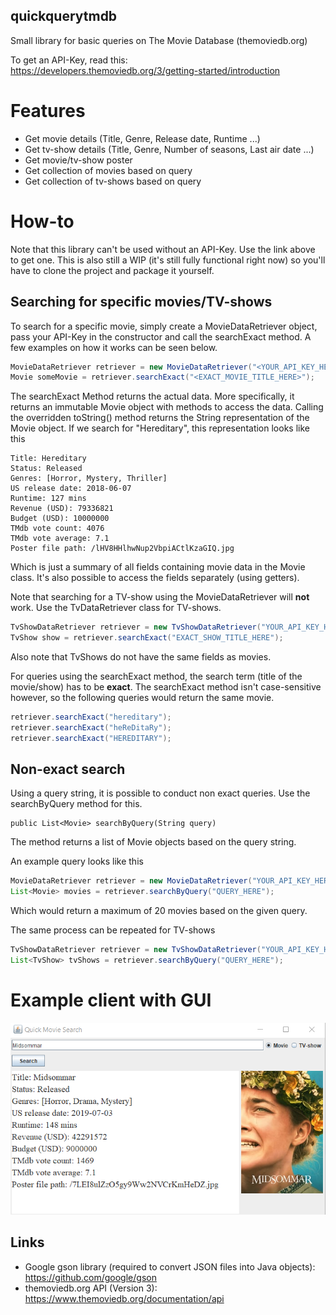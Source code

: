 ## quickquerytmdb
Small library for basic queries on The Movie Database (themoviedb.org)

To get an API-Key, read this:  
https://developers.themoviedb.org/3/getting-started/introduction
# Features
- Get movie details (Title, Genre, Release date, Runtime ...)
- Get tv-show details (Title, Genre, Number of seasons, Last air date ...)
- Get movie/tv-show poster
- Get collection of movies based on query
- Get collection of tv-shows based on query

# How-to
Note that this library can't be used without an API-Key. Use the link above to get one. This is also still a WIP (it's still fully functional right now) so you'll have to clone the project and package it yourself. 

## Searching for specific movies/TV-shows

To search for a specific movie, simply create a MovieDataRetriever object, pass your API-Key in the constructor and call the searchExact method. A few examples on how it works can be seen below.  

```Java
MovieDataRetriever retriever = new MovieDataRetriever("<YOUR_API_KEY_HERE>");
Movie someMovie = retriever.searchExact("<EXACT_MOVIE_TITLE_HERE>");
```

The searchExact Method returns the actual data. More specifically, it returns an immutable Movie object with methods to access the data. Calling the overridden toString() method returns the String representation of the Movie object. If we search for "Hereditary", this representation looks like this

```
Title: Hereditary
Status: Released
Genres: [Horror, Mystery, Thriller]
US release date: 2018-06-07
Runtime: 127 mins
Revenue (USD): 79336821
Budget (USD): 10000000
TMdb vote count: 4076
TMdb vote average: 7.1
Poster file path: /lHV8HHlhwNup2VbpiACtlKzaGIQ.jpg
```

Which is just a summary of all fields containing movie data in the Movie class. It's also possible to access the fields separately (using getters).

Note that searching for a TV-show using the MovieDataRetriever will **not** work. Use the TvDataRetriever class for TV-shows.

```java
TvShowDataRetriever retriever = new TvShowDataRetriever("YOUR_API_KEY_HERE");
TvShow show = retriever.searchExact("EXACT_SHOW_TITLE_HERE");
```

Also note that TvShows do not have the same fields as movies.

For queries using the searchExact method, the search term (title of the movie/show) has to be **exact**. The searchExact method isn't case-sensitive however, so the following queries would return the same movie.

```java
retriever.searchExact("hereditary");
retriever.searchExact("heReDitaRy");
retriever.searchExact("HEREDITARY");
```

## Non-exact search

Using a query string, it is possible to conduct non exact queries. Use the searchByQuery method for this.
```
public List<Movie> searchByQuery(String query)
```

The method returns a list of Movie objects based on the query string.  

An example query looks like this  
```java
MovieDataRetriever retriever = new MovieDataRetriever("YOUR_API_KEY_HERE);
List<Movie> movies = retriever.searchByQuery("QUERY_HERE");
```

Which would return a maximum of 20 movies based on the given query. 

The same process can be repeated for TV-shows

```java
TvShowDataRetriever retriever = new TvShowDataRetriever("YOUR_API_KEY_HERE);
List<TvShow> tvShows = retriever.searchByQuery("QUERY_HERE");
```

# Example client with GUI    
![moviequery](screenshots/movieexample.png)  

## Links
- Google gson library (required to convert JSON files into Java objects): https://github.com/google/gson
- themoviedb.org API (Version 3): https://www.themoviedb.org/documentation/api

